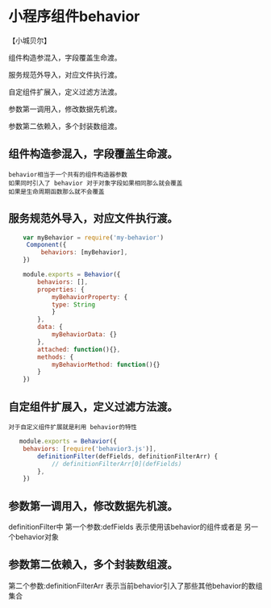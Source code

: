 # 小程序组件behavior

【小城贝尔】

组件构造参混入，字段覆盖生命渡。

服务规范外导入，对应文件执行渡。

自定组件扩展入，定义过滤方法渡。

参数第一调用入，修改数据先机渡。

参数第二依赖入，多个封装数组渡。



## 组件构造参混入，字段覆盖生命渡。
    behavior相当于一个共有的组件构造器参数
    如果同时引入了 behavior 对于对象字段如果相同那么就会覆盖
    如果是生命周期函数那么就不会覆盖   
## 服务规范外导入，对应文件执行渡。
```js
    var myBehavior = require('my-behavior')
     Component({
         behaviors: [myBehavior],
    })
```
```js  对应的 my-behavior.js 文件
    module.exports = Behavior({
        behaviors: [],
        properties: {
            myBehaviorProperty: {
            type: String
            }
        },
        data: {
            myBehaviorData: {}
        },
        attached: function(){},
        methods: {
            myBehaviorMethod: function(){}
        }
    })

```
## 自定组件扩展入，定义过滤方法渡。
    对于自定义组件扩展就是利用 behavior的特性
```js
   module.exports = Behavior({
    behaviors: [require('behavior3.js')],
        definitionFilter(defFields, definitionFilterArr) {
            // definitionFilterArr[0](defFields)
        },
    })
```
## 参数第一调用入，修改数据先机渡。
   definitionFilter中
   第一个参数:defFields  表示使用该behavior的组件或者是 另一个behavior对象
## 参数第二依赖入，多个封装数组渡。
   第二个参数:definitionFilterArr  表示当前behavior引入了那些其他behavior的数组集合